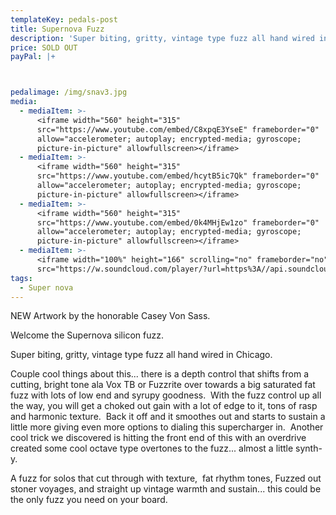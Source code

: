 ```yaml
---
templateKey: pedals-post
title: Supernova Fuzz
description: 'Super biting, gritty, vintage type fuzz all hand wired in Chicago.'
price: SOLD OUT
payPal: |+



pedalimage: /img/snav3.jpg
media:
  - mediaItem: >-
      <iframe width="560" height="315"
      src="https://www.youtube.com/embed/C8xpqE3YseE" frameborder="0"
      allow="accelerometer; autoplay; encrypted-media; gyroscope;
      picture-in-picture" allowfullscreen></iframe>
  - mediaItem: >-
      <iframe width="560" height="315"
      src="https://www.youtube.com/embed/hcytB5ic7Qk" frameborder="0"
      allow="accelerometer; autoplay; encrypted-media; gyroscope;
      picture-in-picture" allowfullscreen></iframe>
  - mediaItem: >-
      <iframe width="560" height="315"
      src="https://www.youtube.com/embed/0k4MHjEw1zo" frameborder="0"
      allow="accelerometer; autoplay; encrypted-media; gyroscope;
      picture-in-picture" allowfullscreen></iframe>
  - mediaItem: >-
      <iframe width="100%" height="166" scrolling="no" frameborder="no"
      src="https://w.soundcloud.com/player/?url=https%3A//api.soundcloud.com/tracks/454227861&amp;color=ff5500"></iframe>
tags:
  - Super nova
---
```

NEW Artwork by the honorable Casey Von Sass.

Welcome the Supernova silicon fuzz.

Super biting, gritty, vintage type fuzz all hand wired in Chicago.

Couple cool things about this... there is a depth control that shifts from a cutting, bright tone ala Vox TB or Fuzzrite over towards a big saturated fat fuzz with lots of low end and syrupy goodness.  With the fuzz control up all the way, you will get a choked out gain with a lot of edge to it, tons of rasp and harmonic texture.  Back it off and it smoothes out and starts to sustain a little more giving even more options to dialing this supercharger in.  Another cool trick we discovered is hitting the front end of this with an overdrive created some cool octave type overtones to the fuzz... almost a little synth-y.

A fuzz for solos that cut through with texture,  fat rhythm tones, Fuzzed out stoner voyages, and straight up vintage warmth and sustain... this could be the only fuzz you need on your board.
